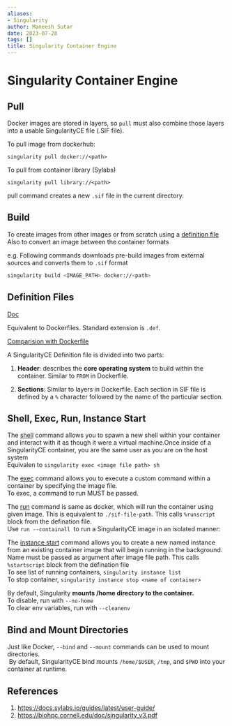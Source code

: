 ```yaml
---
aliases:
- Singularity
author: Maneesh Sutar
date: 2023-07-28
tags: []
title: Singularity Container Engine
---
```


# Singularity Container Engine

## Pull

Docker images are stored in layers, so `pull` must also combine those layers into a usable SingularityCE file (.SIF file).

To pull image from dockerhub:

`singularity pull docker://<path>`

To pull from container library (Sylabs)

`singularity pull library://<path>`

pull command creates a new `.sif` file in the current directory.

## Build

To create images from other images or from scratch using a [definition file](#definition-files)  
Also to convert an image between the container formats

e.g. Following commands downloads pre-build images from external sources and converts them to `.sif` format

````sh
singularity build <IMAGE_PATH> docker://<path>
````

## Definition Files

[Doc](https://docs.sylabs.io/guides/latest/user-guide/definition_files.html#definition-files)

Equivalent to Dockerfiles. Standard extension is `.def`.

[Comparision with Dockerfile](https://docs.sylabs.io/guides/latest/user-guide/singularity_and_docker.html#singularityce-definition-file-vs-dockerfile)

A SingularityCE Definition file is divided into two parts:

1. **Header**: describes the **core operating system** to build within the container. Similar to `FROM` in Dockerfile.

1. **Sections**: Similar to layers in Dockerfile. Each section in SIF file is defined by a `%` character followed by the name of the particular section.

## Shell, Exec, Run, Instance Start

The [shell](https://www.sylabs.io/guides/3.11/user-guide/cli/singularity_shell.html) command allows you to spawn a new shell within your container and interact with it as though it were a virtual machine.Once inside of a SingularityCE container, you are the same user as you are on the host system  
Equivalen to `singularity exec <image file path> sh`

The [exec](https://www.sylabs.io/guides/3.11/user-guide/cli/singularity_exec.html) command allows you to execute a custom command within a container by specifying the image file.  
To exec, a command to run MUST be passed.

The [run](https://www.sylabs.io/guides/3.11/user-guide/cli/singularity_run.html) command is same as docker, which will run the container using given image. This is equivalent to `./sif-file-path`. This calls `%runscript` block from the defination file.  
Use `run --containall`  to run a SingularityCE image in an isolated manner:

The [instance start](https://docs.sylabs.io/guides/latest/user-guide/cli/singularity_instance_start.html#singularity-instance-start) command allows you to create a new named instance from an existing container image that will begin running in the background.  Name must be passed as argument after image file path. This calls `%startscript` block from the defination file  
To see list of running containers, `singularity instance list`  
To stop container, `singularity instance stop <name of container>`

By default, Singularity **mounts /home directory to the container.**  
To disable, run with `--no-home`  
To clear env variables, run with `--cleanenv`

## Bind and Mount Directories

Just like Docker, `--bind` and `--mount` commands can be used to mount directories.  
 By default, SingularityCE bind mounts `/home/$USER`, `/tmp`, and `$PWD` into your container at runtime.

## References

1. <https://docs.sylabs.io/guides/latest/user-guide/>
1. <https://biohpc.cornell.edu/doc/singularity_v3.pdf>
